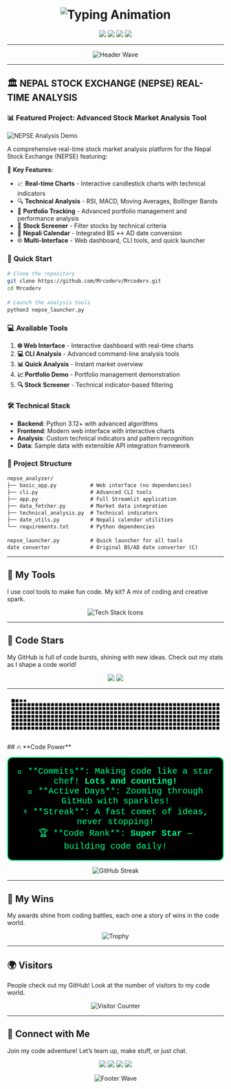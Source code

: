 <h1 align="center">
  <img src="https://readme-typing-svg.demolab.com?font=Orbitron&size=34&duration=3000&pause=600&color=00FF88&vCenter=true&width=480&lines=%F0%9F%9A%80+Hi%2C+I'm+Raghav!;Code+Wizard;Building+Cool+Stuff" alt="Typing Animation" />
</h1>

<p align="center">
  <a href="https://raghavpanthi.com.np"><img src="https://img.shields.io/badge/Portfolio-%23000000.svg?style=for-the-badge&logo=react&logoColor=00FF88&labelColor=000000"/></a>
  <a href="https://www.linkedin.com/in/raghav-vian-panthi/"><img src="https://img.shields.io/badge/LinkedIn-%230077B5.svg?style=for-the-badge&logo=linkedin&logoColor=00FF88&labelColor=000000"/></a>
  <a href="https://leetcode.com/Mrcoderv/"><img src="https://img.shields.io/badge/LeetCode-%23FFA116.svg?style=for-the-badge&logo=leetcode&logoColor=00FF88&labelColor=000000"/></a>
  <a href="https://share.streamlit.io/user/mrcoderv"><img src="https://img.shields.io/badge/Streamlit-App-%23FF4B4B.svg?style=for-the-badge&logo=streamlit&logoColor=00FF88&labelColor=000000"/></a>
</p>

---

<p align="center">
  <img src="https://capsule-render.vercel.app/api?type=wave&color=gradient&gradientColors=00FF88,FF00CC,00FFFF&height=150§ion=header&text=Welcome%20to%20my%20GitHub!&fontSize=42&fontAlignY=35&desc=🌌%20Code+%7C%20Fun+%7C%20Create&descAlignY=65&animation=twirl" alt="Header Wave"/>
</p>

---

## 🏛️ **NEPAL STOCK EXCHANGE (NEPSE) REAL-TIME ANALYSIS**

### 📊 **Featured Project: Advanced Stock Market Analysis Tool**

![NEPSE Analysis Demo](https://github.com/user-attachments/assets/6a6c1415-ccb6-4d99-a13a-11ff96c27a78)

A comprehensive real-time stock market analysis platform for the Nepal Stock Exchange (NEPSE) featuring:

🌟 **Key Features:**
- 📈 **Real-time Charts** - Interactive candlestick charts with technical indicators
- 🔍 **Technical Analysis** - RSI, MACD, Moving Averages, Bollinger Bands
- 💼 **Portfolio Tracking** - Advanced portfolio management and performance analysis
- 🔎 **Stock Screener** - Filter stocks by technical criteria
- 📅 **Nepali Calendar** - Integrated BS ↔ AD date conversion
- 🌐 **Multi-Interface** - Web dashboard, CLI tools, and quick launcher

### 🚀 **Quick Start**

```bash
# Clone the repository
git clone https://github.com/Mrcoderv/Mrcoderv.git
cd Mrcoderv

# Launch the analysis tools
python3 nepse_launcher.py
```

### 💻 **Available Tools**

1. **🌐 Web Interface** - Interactive dashboard with real-time charts
2. **💻 CLI Analysis** - Advanced command-line analysis tools
3. **📊 Quick Analysis** - Instant market overview
4. **📈 Portfolio Demo** - Portfolio management demonstration
5. **🔍 Stock Screener** - Technical indicator-based filtering

### 🛠️ **Technical Stack**

- **Backend**: Python 3.12+ with advanced algorithms
- **Frontend**: Modern web interface with interactive charts
- **Analysis**: Custom technical indicators and pattern recognition
- **Data**: Sample data with extensible API integration framework

### 📁 **Project Structure**

```
nepse_analyzer/
├── basic_app.py           # Web interface (no dependencies)
├── cli.py                 # Advanced CLI tools
├── app.py                 # Full Streamlit application
├── data_fetcher.py        # Market data integration
├── technical_analysis.py  # Technical indicators
├── date_utils.py          # Nepali calendar utilities
└── requirements.txt       # Python dependencies

nepse_launcher.py          # Quick launcher for all tools
date converter             # Original BS/AD date converter (C)
```

---

## 🌟 **My Tools**

I use cool tools to make fun code. My kit? A mix of coding and creative spark.

<p align="center">
  <img src="https://skillicons.dev/icons?i=python,js,java,c,wordpress,jupyter,react,nodejs,docker,git,flask,aws,html,css,mysql" alt="Tech Stack Icons" />
</p>

---

## 🌌 **Code Stars**

My GitHub is full of code bursts, shining with new ideas. Check out my stats as I shape a code world!

<p align="center">
  <img height="180em" src="https://github-readme-stats.vercel.app/api?username=Mrcoderv&show_icons=true&theme=radical&include_all_commits=true&count_private=true&border_radius=15&border_color=00FF88&bg_color=000000"/>
  <img height="180em" src="https://github-readme-stats.vercel.app/api/top-langs/?username=Mrcoderv&layout=compact&theme=radical&border_radius=15&border_color=00FF88&bg_color=000000"/>
</p>

---
<img src="https://raw.githubusercontent.com/Mrcoderv/Mrcoderv/output/snake.svg" alt="Snake animation" />
## 🔥 **Code Power**

<p align="center" style="background-color: #000000; padding: 20px; border-radius: 12px; border: 2px solid #00FF88;">
  <span style="color: #00FF88; font-family: 'Courier New', Courier, monospace; font-size: 20px;">
    💾 **Commits**: Making code like a star chef! <b>Lots and counting!</b><br>
    🌌 **Active Days**: Zooming through GitHub with sparkles!<br>
    ⚡ **Streak**: A fast comet of ideas, never stopping!<br>
    🏆 **Code Rank**: <b>Super Star</b> — building code daily!
  </span>
</p>

<p align="center">
  <img 
    src="https://github-readme-streak-stats.herokuapp.com/?user=Mrcoderv&theme=radical&border_radius=12&border=00FF88&background=000000" 
    alt="GitHub Streak" 
  />
</p>


---

## 🏅 **My Wins**

My awards shine from coding battles, each one a story of wins in the code world.

<p align="center">
  <img src="https://github-profile-trophy.vercel.app/?username=Mrcoderv&theme=radical&margin-w=15&margin-h=15&row=2&column=4&no-bg=true" alt="Trophy"/>
</p>

---

## 🌍 **Visitors**

People check out my GitHub! Look at the number of visitors to my code world.

<p align="center">
  <img src="https://komarev.com/ghpvc/?username=Mrcoderv&label=Cosmic+Voyagers&color=00FF88&style=for-the-badge" alt="Visitor Counter"/>
</p>

---

## 🤝 **Connect with Me**

Join my code adventure! Let’s team up, make stuff, or just chat.

<p align="center">
  <a href="mailto:Raghavap.339@gmail.com"><img src="https://img.shields.io/badge/Gmail-%23D14836.svg?style=for-the-badge&logo=gmail&logoColor=00FF88&labelColor=000000"/></a>
  <a href="https://www.instagram.com/raghavavian/"><img src="https://img.shields.io/badge/Instagram-%23E4405F.svg?style=for-the-badge&logo=instagram&logoColor=00FF88&labelColor=000000"/></a>
  <a href="https://discord.com/users/raghavog"><img src="https://img.shields.io/badge/Discord-%237289DA.svg?style=for-the-badge&logo=discord&logoColor=00FF88&labelColor=000000"/></a>
  <a href="https://www.youtube.com/@RaghavVian"><img src="https://img.shields.io/badge/YouTube-%23FF0000.svg?style=for-the-badge&logo=youtube&logoColor=00FF88&labelColor=000000"/></a>
</p>

<p align="center">
  <img src="https://capsule-render.vercel.app/api?type=wave&color=gradient&gradientColors=FF00CC,00FF88,00FFFF&height=130§ion=footer&animation=twirl" alt="Footer Wave"/>
</p>
